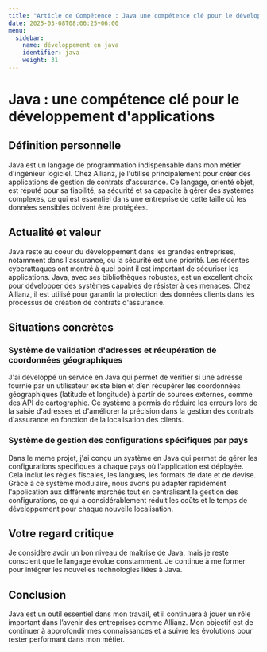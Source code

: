 ```yaml
---
title: "Article de Compétence : Java une compétence clé pour le développement d'applications"
date: 2025-03-08T08:06:25+06:00
menu:
  sidebar:
    name: développement en java
    identifier: java
    weight: 31
---
```

# 

# Java : une compétence clé pour le développement d'applications

## Définition personnelle
Java est un langage de programmation indispensable dans mon métier d'ingénieur logiciel. Chez Allianz, je l'utilise principalement pour créer des applications de gestion de contrats d'assurance. Ce langage, orienté objet, est réputé pour sa fiabilité, sa sécurité et sa capacité à gérer des systèmes complexes, ce qui est essentiel dans une entreprise de cette taille où les données sensibles doivent être protégées.

## Actualité et valeur
Java reste au coeur du développement dans les grandes entreprises, notamment dans l'assurance, ou la sécurité est une priorité. Les récentes cyberattaques ont montré à quel point il est important de sécuriser les applications. Java, avec ses bibliothèques robustes, est un excellent choix pour développer des systèmes capables de résister à ces menaces. Chez Allianz, il est utilisé pour garantir la protection des données clients dans les processus de création de contrats d'assurance.

## Situations concrètes

### Système de validation d'adresses et récupération de coordonnées géographiques
J'ai développé un service en Java qui permet de vérifier si une adresse fournie par un utilisateur existe bien et d’en récupérer les coordonnées géographiques (latitude et longitude) à partir de sources externes, comme des API de cartographie. Ce système a permis de réduire les erreurs lors de la saisie d'adresses et d'améliorer la précision dans la gestion des contrats d'assurance en fonction de la localisation des clients.

### Système de gestion des configurations spécifiques par pays
Dans le meme projet, j'ai conçu un système en Java qui permet de gérer les configurations spécifiques à chaque pays où l'application est déployée. Cela inclut les règles fiscales, les langues, les formats de date et de devise. Grâce à ce système modulaire, nous avons pu adapter rapidement l'application aux différents marchés tout en centralisant la gestion des configurations, ce qui a considérablement réduit les coûts et le temps de développement pour chaque nouvelle localisation.

## Votre regard critique
Je considère avoir un bon niveau de maîtrise de Java, mais je reste conscient que le langage évolue constamment. Je continue à me former pour intégrer les nouvelles technologies liées à Java.

## Conclusion
Java est un outil essentiel dans mon travail, et il continuera à jouer un rôle important dans l’avenir des entreprises comme Allianz. Mon objectif est de continuer à approfondir mes connaissances et à suivre les évolutions pour rester performant dans mon métier.
